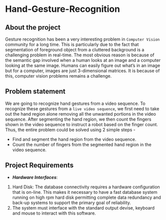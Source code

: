 # Hand-Gesture-Recognition

## About the project
Gesture recognition has been a very interesting problem in `Computer Vision` community for a long time. This is particularly due to the fact that segmentation of foreground object from a cluttered background is a challenging problem in real-time. The most obvious reason is because of the semantic gap involved when a human looks at an image and a computer looking at the same image. Humans can easily figure out what’s in an image but for a computer, images are just 3-dimensional matrices. It is because of this, computer vision problems remains a challenge.

## Problem statement

We are going to recognize hand gestures from a video sequence. To recognize these gestures from a `live video sequence`, we first need to take out the hand region alone removing all the unwanted portions in the video sequence. After segmenting the hand region, we then count the fingers shown in the video sequence to instruct a robot based on the finger count. Thus, the entire problem could be solved using 2 simple steps -

* Find and segment the hand region from the video sequence.
* Count the number of fingers from the segmented hand region in the video sequence.

## Project Requirements

* **_Hardware Interfaces_**:
 1. Hard Disk: The database connectivity requires a hardware configuration that is on-line. This makes it necessary to have a fast database system running on high rpm hard disk permitting complete data redundancy and back-up systems to support the primary goal of reliability.
 2. The system must interface with the standard output devise, keyboard and mouse to interact with this software.
